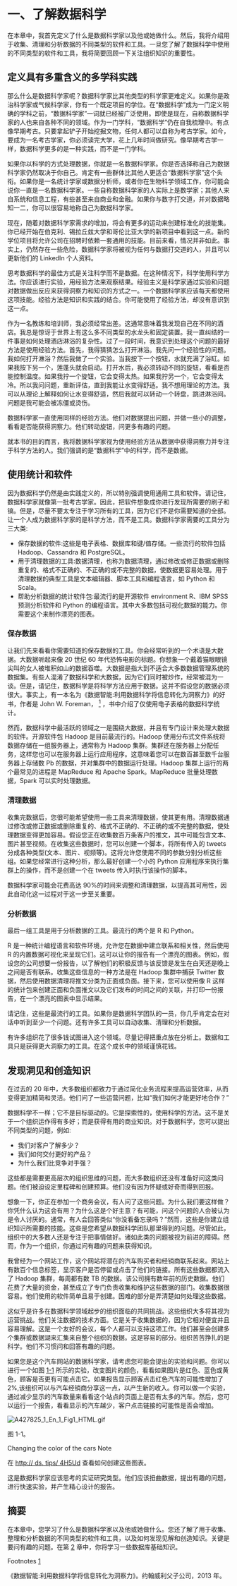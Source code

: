 # 一、了解数据科学

在本章中，我首先定义了什么是数据科学家以及他或她做什么。然后，我将介绍用于收集、清理和分析数据的不同类型的软件和工具。一旦您了解了数据科学中使用的不同类型的软件和工具，我将简要回顾一下关注组织知识的重要性。

## 定义具有多重含义的多学科实践

那么什么是数据科学家呢？数据科学家比其他类型的科学家更难定义。如果你是政治科学家或气候科学家，你有一个既定项目的学位。在“数据科学”成为一门定义明确的学科之前，“数据科学家”一词就已经被广泛使用。即使是现在，自称数据科学家的人也来自各种不同的领域。作为一门学科，“数据科学”仍在自我梳理中。有点像早期考古。只要拿起铲子开始挖掘文物，任何人都可以自称为考古学家。如今，要成为一名考古学家，你必须读完大学，花上几年时间做研究。像早期考古学一样，数据科学更多的是一种实践，而不是一门学科。

如果你以科学的方式处理数据，你就是一名数据科学家。你是否选择称自己为数据科学家仍然取决于你自己。肯定有一些群体比其他人更适合“数据科学家”这个头衔。如果你是一名统计学家或数据分析师，或者你在生物科学领域工作，你可能会说你一直是一名数据科学家。一些自称数据科学家的人实际上是数学家；其他人来自系统和信息工程，有些甚至来自商业和金融。如果你与数字打交道，并对数据略知一二，你可以很容易地称自己为数据科学家。

现在，随着对数据科学家需求的增加，将会有更多的运动来创建标准化的技能集。你已经开始在伯克利、锡拉丘兹大学和哥伦比亚大学的新项目中看到这一点。新的学位项目将允许公司在招聘时依赖一套通用的技能。目前来看，情况并非如此。事实上，仍然存在一些危险，数据科学家将被视为任何与数据打交道的人，并且可以更新他们的 LinkedIn 个人资料。

思考数据科学的最佳方式是关注科学而不是数据。在这种情况下，科学使用科学方法。你应该进行实验，用经验方法来观察结果。经验主义是科学家通过实验和问题对数据做出反应来获得洞察力和知识的方式之一。一个数据科学家应该每天都使用这项技能。经验方法是知识和实践的结合。你可能使用了经验方法，却没有意识到这一点。

作为一名教练和培训师，我必须经常出差。这通常意味着我发现自己在不同的酒店。我总是惊讶于世界上有这么多不同类型的水龙头和固定装置。我一直纠结的一件事是如何处理酒店淋浴的复杂性。过了一段时间，我意识到处理这个问题的最好方法是使用经验方法。首先，我得猜猜怎么打开淋浴。我先问一个经验性的问题。我如何打开淋浴？然后我做了一个实验。当我按下一个按钮，水就充满了浴缸。如果我按下另一个，莲蓬头就会启动。打开水后，我必须转动不同的旋钮，看看是否能控制温度。如果我拧一个旋钮，它会变得太热。如果我拧另一个，它会变得太冷。所以我问问题，重新评估，直到我能让水变得舒适。我不想用理论的方法。我可以从理论上解释如何让水变得舒适，然后我就可以转动一个转盘，跳进淋浴间。问题是我可能会被冻僵或烫伤。

数据科学家一直使用同样的经验方法。他们对数据提出问题，并做一些小的调整，看看是否能获得洞察力。他们转动旋钮，问更多有趣的问题。

就本书的目的而言，我将数据科学家视为使用经验方法从数据中获得洞察力并专注于科学方法的人。我们强调的是“数据科学”中的科学，而不是数据。

## 使用统计和软件

因为数据科学仍然是由实践定义的，所以特别强调使用通用工具和软件。请记住，数据科学家就像第一批考古学家。因此，把软件想象成你进行发现所需要的刷子和镐。但是，尽量不要太专注于学习所有的工具，因为它们不是你需要知道的全部。让一个人成为数据科学家的是科学方法，而不是工具。数据科学家需要的工具分为三大类:

*   保存数据的软件:这些是电子表格、数据库和键/值存储。一些流行的软件包括 Hadoop、Cassandra 和 PostgreSQL。
*   用于清理数据的工具:数据清理，也称为数据清理，通过修改或修正数据或删除重复的、格式不正确的、不正确的或不完整的数据，使数据更容易处理。用于清理数据的典型工具是文本编辑器、脚本工具和编程语言，如 Python 和 Scala。
*   帮助分析数据的统计软件包:最流行的是开源软件 environment R、IBM SPSS 预测分析软件和 Python 的编程语言。其中大多数包括可视化数据的能力。你需要这个来制作漂亮的图表。

### 保存数据

让我们先来看看你需要知道的保存数据的工具。你会经常听到的一个术语是大数据。大数据听起来像 20 世纪 60 年代恐怖电影的标题。你想象一个戴着猫眼眼镜尖叫的女人被堆积如山的数据吞噬。大数据是指大到不适合大多数数据管理系统的数据集。有些人混淆了数据科学和大数据，因为它们同时被炒作，经常被混为一谈。但是，请记住，数据科学是将科学方法应用于数据。这并不假设您的数据必须很大。事实上，有一本名为《数据智能:利用数据科学将信息转化为洞察力》的好书，作者是 John W. Foreman， [<sup>1</sup>](#Fn1) ，书中介绍了仅使用电子表格的数据科学统计。

然而，数据科学中最活跃的领域之一是围绕大数据，并且有专门设计来处理大数据的软件。开源软件包 Hadoop 是目前最流行的。Hadoop 使用分布式文件系统将数据存储在一组服务器上，通常称为 Hadoop 集群。集群还在服务器上分配任务，这样您也可以在服务器上运行应用程序。这意味着您可以在数百甚至数千台服务器上存储数 Pb 的数据，并对集群中的数据运行处理。Hadoop 集群上运行的两个最常见的进程是 MapReduce 和 Apache Spark。MapReduce 批量处理数据，Spark 可以实时处理数据。

### 清理数据

收集完数据后，您很可能希望使用一些工具来清理数据，使其更有用。清理数据通过修改或修正数据或删除重复的、格式不正确的、不正确的或不完整的数据，使处理数据变得更加容易。假设您正在收集数百万条客户的推文，其中可能包含文本、图片甚至视频。在收集这些数据时，您可以创建一个脚本，将所有传入的 tweets 分成各种类型(文本、图片、视频等)。这将允许您使用不同的参数分别分析这些组。如果您经常进行这种分析，那么最好创建一个小的 Python 应用程序来执行集群上的操作，而不是创建一个在 tweets 传入时执行该操作的脚本。

数据科学家可能会花费高达 90%的时间来调整和清理数据，以提高其可用性，因此自动化这一过程对于这一步至关重要。

### 分析数据

最后一组工具是用于分析数据的工具。最流行的两个是 R 和 Python。

R 是一种统计编程语言和软件环境，允许您在数据中建立联系和相关性，然后使用 R 的内置数据可视化来呈现它们。这可以让你的报告有一个漂亮的图表。例如，假设您的公司想要一份报告，以了解他们的积极反馈与该反馈是发生在白天还是晚上之间是否有联系。收集这些信息的一种方法是在 Hadoop 集群中捕获 Twitter 数据，然后使用数据清理将推文分类为正面或负面。接下来，您可以使用像 R 这样的统计包来创建正面和负面推文以及它们发布的时间之间的关联，并打印一份报告，在一个漂亮的图表中显示结果。

请记住，这些是最流行的工具。如果你是数据科学团队的一员，你几乎肯定会在对话中听到至少一个问题。还有许多工具可以自动收集、清理和分析数据。

有许多组织花了很多钱试图进入这个领域。尽量记得把重点放在分析上。数据和工具只是获得更大洞察力的工具。在这个成长中的领域谨慎花钱。

## 发现洞见和创造知识

在过去的 20 年中，大多数组织都致力于通过简化业务流程来提高运营效率，从而变得更加精简和灵活。他们问了一些运营问题，比如“我们如何才能更好地合作？”

数据科学不一样；它不是目标驱动的。它是探索性的，使用科学的方法。这不是关于一个组织运作得有多好；而是获得有用的商业知识。对于数据科学，您可以提出不同类型的问题，例如:

*   我们对客户了解多少？
*   我们如何交付更好的产品？
*   为什么我们比竞争对手强？

这些都是需要更高层次的组织思维的问题，而大多数组织还没有准备好问这类问题。他们被迫设定里程碑和创建预算。他们没有因为怀疑或好奇而得到回报。

想象一下，你正在参加一个商务会议，有人问了这些问题。为什么我们要这样做？你凭什么认为这会有用？为什么这是个好主意？有可能，问这个问题的人会被认为是令人讨厌的。通常，有人会回答类似“你没看备忘录吗？”然而，这些是你建立组织知识所需要的技能。这些是您希望从数据科学团队那里得到的问题。尽管如此，组织中的大多数人还是专注于把事情做好。诸如此类的问题被视为前进的障碍。然而，作为一个组织，你通过问有趣的问题来获得知识。

我曾经为一个网站工作，这个网站将潜在的汽车购买者和经销商联系起来。网站上有数百个信息标签，显示客户是否停留或点击了他们的链接。所有这些数据都流入了 Hadoop 集群，每周都有数 TB 的数据。该公司拥有数年前的历史数据。他们花费了大量的资金，甚至成立了专门负责收集和维护这些数据的部门。收集数据很容易。他们使用的软件简单且易于创建。困难的部分是弄清楚如何处理这些数据。

这似乎是许多在数据科学领域起步的组织面临的共同挑战。这些组织大多将其视为运营挑战。他们关注数据的技术方面。它是关于收集数据的，因为它相对便宜并且容易理解。这是一个友好的会议，每个人都可以支持这项工作。他们甚至会创建多个集群或数据湖来汇集来自整个组织的数据。这是容易的部分。组织苦苦挣扎的是科学。他们不习惯问和回答有趣的问题。

如果您是这个汽车网站的数据科学家，请考虑您可能会提出的实验和问题。你可以进行一个如图 [1-1](#Fig1) 所示的实验，改变图片的颜色，看看如果图片是红色、蓝色或黄色，顾客是否更有可能点击它。如果报告显示顾客点击红色汽车的可能性增加了 2%,该组织可以与汽车经销商分享这一点，以产生新的收入。你可以做一个实验，通过减少显示的汽车数量来看看这个站点的页面上是否有太多的汽车。然后，您可以运行一个报告，看看显示的汽车越少，客户点击链接的可能性是否会增加。

![A427825_1_En_1_Fig1_HTML.gif](img/A427825_1_En_1_Fig1_HTML.gif)

图 1-1。

Changing the color of the cars Note

在 [http:// ds. tips/ 4H5Ud](http://ds.tips/4H5Ud) 查看如何创建这些图表。

这是数据科学家应该思考的实证研究类型。他们应该扭曲数据，提出有趣的问题，进行快速实验，并产生精心设计的报告。

## 摘要

在本章中，您学习了什么是数据科学家以及他或她做什么。您还了解了用于收集、整理和分析数据的不同类型的软件和工具，以及如何发现见解和创造知识。关键是要问有趣的问题。在第 [2](02.html) 章中，你将学习一些数据库基础知识。

Footnotes [1](#Fn1_source)

《数据智能:利用数据科学将信息转化为洞察力》。约翰威利父子公司，2013 年。